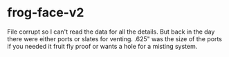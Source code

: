 # frog-face-v2

File corrupt so I can't read the data for all the details. But back in the day there were either ports or slates for venting. .625" was the size of the ports if you needed it fruit fly proof or wants a hole for a misting system.

